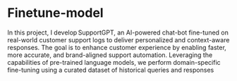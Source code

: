 # Finetune-model
In this project, I develop SupportGPT, an AI-powered chat-bot fine-tuned on real-world customer support logs to deliver personalized and context-aware responses. The goal is to enhance customer experience by enabling faster, more accurate, and brand-aligned support automation. Leveraging the capabilities of pre-trained language models, we perform domain-specific fine-tuning using a curated dataset of historical queries and responses

